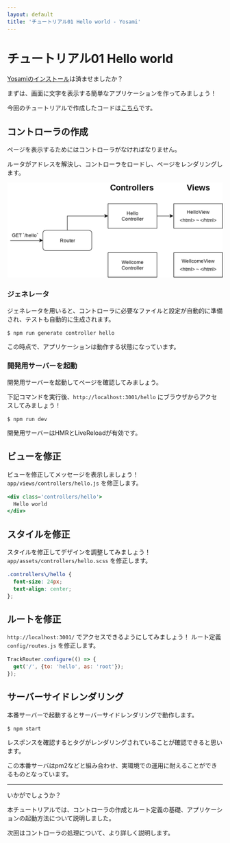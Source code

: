 ```yaml
---
layout: default
title: 'チュートリアル01 Hello world - Yosami'
---
```


# チュートリアル01 Hello world
[Yosamiのインストール](/ja/install)は済ませましたか？

まずは、画面に文字を表示する簡単なアプリケーションを作ってみましょう！

今回のチュートリアルで作成したコードは[こちら](https://github.com/yosami-framework/yosami-tutorial/tree/master/01_hello_world)です。

## コントローラの作成
ページを表示するためにはコントローラがなければなりません。

ルータがアドレスを解決し、コントローラをロードし、ページをレンダリングします。

![コントローラのコンセプト](/assets/images/concepts/controller.png)

### ジェネレータ
ジェネレータを用いると、コントローラに必要なファイルと設定が自動的に準備され、テストも自動的に生成されます。

```shell
$ npm run generate controller hello
```

この時点で、アプリケーションは動作する状態になっています。

### 開発用サーバーを起動
開発用サーバーを起動してページを確認してみましょう。

下記コマンドを実行後、`http://localhost:3001/hello` にブラウザからアクセスしてみましょう！

```shell
$ npm run dev
```

開発用サーバーはHMRとLiveReloadが有効です。

## ビューを修正
ビューを修正してメッセージを表示しましょう！
`app/views/controllers/hello.js` を修正します。

```jsx
<div class='controllers/hello'>
  Hello world
</div>
```

## スタイルを修正
スタイルを修正してデザインを調整してみましょう！
`app/assets/controllers/hello.scss` を修正します。

```scss
.controllers\/hello {
  font-size: 24px;
  text-align: center;
};
```

## ルートを修正
`http://localhost:3001/` でアクセスできるようにしてみましょう！
ルート定義 `config/routes.js` を修正します。

```javascript
TrackRouter.configure(() => {
  get('/', {to: 'hello', as: 'root'});
});
```

## サーバーサイドレンダリング
本番サーバーで起動するとサーバーサイドレンダリングで動作します。

```shell
$ npm start
```

レスポンスを確認するとタグがレンダリングされていることが確認できると思います。

この本番サーバはpm2などと組み合わせ、実環境での運用に耐えることができるものとなっています。

----

いかがでしょうか？

本チュートリアルでは、コントローラの作成とルート定義の基礎、アプリケーションの起動方法について説明しました。

次回はコントローラの処理について、より詳しく説明します。

